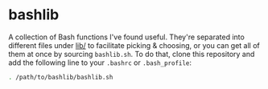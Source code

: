 bashlib
=======

A collection of Bash functions I've found useful. They're separated into different files under [lib/](lib/) to facilitate picking & choosing, or you can get all of them at once by sourcing `bashlib.sh`. To do that, clone this repository and add the following line to your `.bashrc` or `.bash_profile`:

```bash
. /path/to/bashlib/bashlib.sh
```
